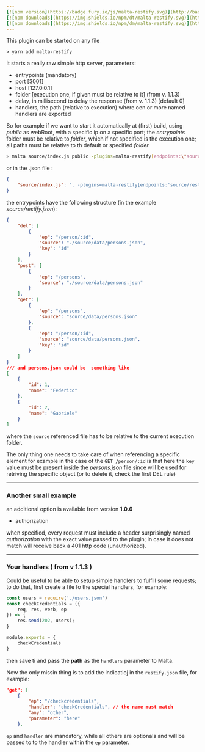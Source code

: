 ```yaml
---
[![npm version](https://badge.fury.io/js/malta-restify.svg)](http://badge.fury.io/js/malta-restify)
[![npm downloads](https://img.shields.io/npm/dt/malta-restify.svg)](https://npmjs.org/package/malta-restify)
[![npm downloads](https://img.shields.io/npm/dm/malta-restify.svg)](https://npmjs.org/package/malta-restify)  
---  
```


This plugin can be started on any file


`> yarn add malta-restify`  

It starts a really raw simple http server, parameters:
- entrypoints (mandatory)  
- port [3001]
- host [127.0.0.1]
- folder [execution one, if given must be relative to it] (from v. 1.1.3)
- delay, in millisecond to delay the response (from v. 1.1.3) [default 0]
- handlers, the path (relative to execution) where oen or more named handlers are exported  



So for example if we want to start it automatically at (first) build, using _public_ as webRoot, with a specific ip on a specific port;
the _entrypoints_ folder must be relative to _folder_, which if not specified is the execution one; all paths must be relative to th default or specified _folder_
``` sh
> malta source/index.js public -plugins=malta-restify[endpoints:\"source/restify.json\"]
```
or in the .json file :
``` json
{
    "source/index.js": ". -plugins=malta-restify[endpoints:'source/restify.json']"
}
```



the entrypoints have the following structure (in the example _source/restify.json_):

``` json
{
    "del": [
        {
            "ep": "/person/:id",
            "source": "./source/data/persons.json",
            "key": "id"
        }
    ],
    "post": [
        {
            "ep": "/persons",
            "source": "./source/data/persons.json"
        }
    ],
    "get": [
        {
            "ep": "/persons",
            "source": "source/data/persons.json"
        },
        {
            "ep": "/person/:id",
            "source": "source/data/persons.json",
            "key": "id"
        }   
    ]
}
/// and persons.json could be  something like
[
    {
        "id": 1,
        "name": "Federico"
    },
    {
        "id": 2,
        "name": "Gabriele"
    }
]
``` 

where the `source` referenced file has to be relative to the current execution folder.

The only thing one needs to take care of when referencing a specific element for example in the case of the `GET /person/:id` is that 
here the `key` value must be present inside the _persons.json_ file since will be used for retriving
the specific object (or to delete it, check the first DEL rule)

---
### Another small example

an additional option is available from version **1.0.6**
- authorization 

when specified, every request must include a header surprisingly named _authorization_ with the exact value passed to the plugin; in case it does not match will receive back a 401 http code (unauthorized).

---
### Your handlers ( from v 1.1.3 )
Could be useful to be able to setup simple handlers to fulfill some requests; to do that, first create a file fo the special handlers, for example: 
``` js
const users = require('./users.json')
const checkCredentials = ({
    req, res, verb, ep
}) => {
    res.send(202, users);
}

module.exports = {
    checkCredentials
}
```
then save ti and pass the **path** as the `handlers` parameter to Malta.

Now the only missin thing is to add the indicatioj   in the `restify.json` file, for example:
``` json
"get": [
    {
        "ep": "/checkcredentials",
        "handler": "checkCredentials", // the name must match
        "any": "other",
        "parameter": "here"
    },
```
`ep` and `handler` are mandatory, while all others are optionals and will be passed to to the handler within the `ep` parameter.